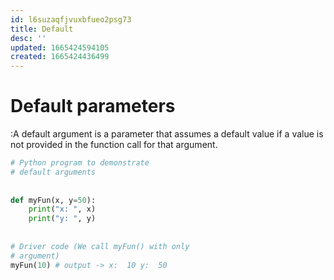 ```yaml
---
id: l6suzaqfjvuxbfueo2psg73
title: Default
desc: ''
updated: 1665424594105
created: 1665424436499
---
```

# Default parameters
:A default argument is a parameter that assumes a default value if a value is not provided in the function call for that argument.

```python
# Python program to demonstrate
# default arguments
 
 
def myFun(x, y=50):
    print("x: ", x)
    print("y: ", y)
 
 
# Driver code (We call myFun() with only
# argument)
myFun(10) # output -> x:  10 y:  50
```